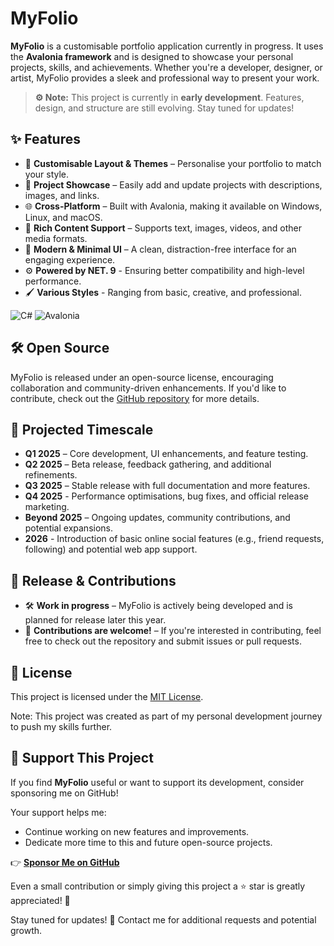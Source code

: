 # **MyFolio**  

**MyFolio** is a customisable portfolio application currently in progress. It uses the **Avalonia framework** and is designed to showcase your personal projects, skills, and achievements. Whether you're a developer, designer, or artist, MyFolio provides a sleek and professional way to present your work.  

> **⚙️ Note:** This project is currently in **early development**. Features, design, and structure are still evolving. Stay tuned for updates!  

## ✨ Features  
- 🎨 **Customisable Layout & Themes** – Personalise your portfolio to match your style.  
- 📂 **Project Showcase** – Easily add and update projects with descriptions, images, and links.  
- 🌐 **Cross-Platform** – Built with Avalonia, making it available on Windows, Linux, and macOS.  
- 📝 **Rich Content Support** – Supports text, images, videos, and other media formats.  
- 🚀 **Modern & Minimal UI** – A clean, distraction-free interface for an engaging experience.
- ⚙️ **Powered by NET. 9** - Ensuring better compatibility and high-level performance.
- 🖌 **Various Styles** - Ranging from basic, creative, and professional.

![C#](https://img.shields.io/badge/C%23-%2300599C.svg?style=for-the-badge&logo=csharp&logoColor=white)
![Avalonia](https://img.shields.io/badge/Avalonia-%233776AB.svg?style=for-the-badge&logo=avalonia&logoColor=white)

## 🛠️ Open Source  
MyFolio is released under an open-source license, encouraging collaboration and community-driven enhancements. If you'd like to contribute, check out the [GitHub repository](#) for more details.  

## 📅 Projected Timescale  
- **Q1 2025** – Core development, UI enhancements, and feature testing.  
- **Q2 2025** – Beta release, feedback gathering, and additional refinements.  
- **Q3 2025** – Stable release with full documentation and more features.  
- **Q4 2025** - Performance optimisations, bug fixes, and official release marketing.
- **Beyond 2025** – Ongoing updates, community contributions, and potential expansions.
- **2026** -  Introduction of basic online social features (e.g., friend requests, following) and potential web app support.

## 📅 Release & Contributions  
- 🛠 **Work in progress** – MyFolio is actively being developed and is planned for release later this year.  
- 🤝 **Contributions are welcome!** – If you're interested in contributing, feel free to check out the repository and submit issues or pull requests. 


## 📜 License
This project is licensed under the [MIT License](LICENSE).

Note: This project was created as part of my personal development journey to push my skills further.

## 💖 Support This Project
If you find **MyFolio** useful or want to support its development, consider sponsoring me on GitHub!  

Your support helps me:
- Continue working on new features and improvements.
- Dedicate more time to this and future open-source projects.

👉 **[Sponsor Me on GitHub](https://github.com/sponsors/Guven-K)**  

Even a small contribution or simply giving this project a ⭐ star is greatly appreciated! 🙏  

Stay tuned for updates! 🚀
Contact me for additional requests and potential growth. 
